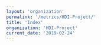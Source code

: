 ```yaml
---
layout: 'organization'
permalink: '/metrics/HDI-Project/'
title: 'Index'
organization: 'HDI-Project'
current_date: '2019-02-24'
---
```

